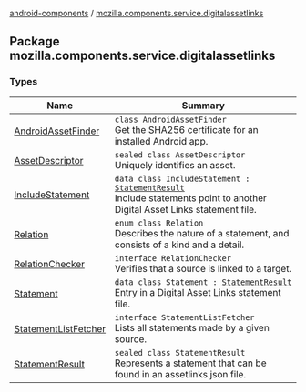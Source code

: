 [android-components](../index.md) / [mozilla.components.service.digitalassetlinks](./index.md)

## Package mozilla.components.service.digitalassetlinks

### Types

| Name | Summary |
|---|---|
| [AndroidAssetFinder](-android-asset-finder/index.md) | `class AndroidAssetFinder`<br>Get the SHA256 certificate for an installed Android app. |
| [AssetDescriptor](-asset-descriptor/index.md) | `sealed class AssetDescriptor`<br>Uniquely identifies an asset. |
| [IncludeStatement](-include-statement/index.md) | `data class IncludeStatement : `[`StatementResult`](-statement-result.md)<br>Include statements point to another Digital Asset Links statement file. |
| [Relation](-relation/index.md) | `enum class Relation`<br>Describes the nature of a statement, and consists of a kind and a detail. |
| [RelationChecker](-relation-checker/index.md) | `interface RelationChecker`<br>Verifies that a source is linked to a target. |
| [Statement](-statement/index.md) | `data class Statement : `[`StatementResult`](-statement-result.md)<br>Entry in a Digital Asset Links statement file. |
| [StatementListFetcher](-statement-list-fetcher/index.md) | `interface StatementListFetcher`<br>Lists all statements made by a given source. |
| [StatementResult](-statement-result.md) | `sealed class StatementResult`<br>Represents a statement that can be found in an assetlinks.json file. |
